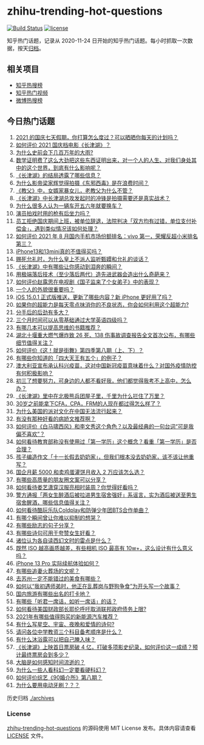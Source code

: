 # zhihu-trending-hot-questions

[![Build Status](https://github.com/justjavac/zhihu-trending-hot-questions/workflows/ci/badge.svg?branch=master)](https://github.com/justjavac/zhihu-trending-hot-questions/actions)
[![license](https://img.shields.io/github/license/justjavac/zhihu-trending-hot-questions)](https://github.com/justjavac/zhihu-trending-hot-questions/blob/master/LICENSE)

知乎热门话题，记录从 2020-11-24 日开始的知乎热门话题。每小时抓取一次数据，按天[归档](./archives)。

## 相关项目

- [知乎热搜榜](https://github.com/justjavac/zhihu-trending-top-search)
- [知乎热门视频](https://github.com/justjavac/zhihu-trending-hot-video)
- [微博热搜榜](https://github.com/justjavac/weibo-trending-hot-search)

## 今日热门话题

<!-- BEGIN -->
<!-- 最后更新时间 Sun Oct 03 2021 02:20:44 GMT+0800 (China Standard Time) -->

1. [2021 的国庆七天假期，你打算怎么度过？可以晒晒你每天的计划吗？](https://www.zhihu.com/question/489147712)
1. [如何评价 2021 国庆档电影《长津湖》？](https://www.zhihu.com/question/488992270)
1. [为什么史前会下几百万年的大雨?](https://www.zhihu.com/question/375319488)
1. [数学证明费了这么大劲把这些东西证明出来，对一个人的人生、对我们身处其中的这个世界，到底有什么影响呢？](https://www.zhihu.com/question/489676446)
1. [《长津湖》的结局透露了哪些信息？](https://www.zhihu.com/question/489923828)
1. [为什么影帝梁家辉觉得拍摄《东邪西毒》是在浪费时间？](https://www.zhihu.com/question/487151696)
1. [《教父》中，女婿家暴女儿，老教父为什么不管？](https://www.zhihu.com/question/277718004)
1. [《长津湖》中长津湖总攻发起时的冲锋是拍摄需要还是真实战术？](https://www.zhihu.com/question/490117216)
1. [为什么很多人认为一辆车开五六年就要换车？](https://www.zhihu.com/question/37958506)
1. [演员拍戏时用的枪有后坐力吗？](https://www.zhihu.com/question/265851341)
1. [员工拒绝国庆期间上班，被单位辞退，法院判决「双方均有过错，单位支付补偿金」，遇到类似情况该如何处理？](https://www.zhihu.com/question/490140948)
1. [如何评价 2021 年 8 月国内手机市场份额排名：vivo 第一，荣耀反超小米排名第三？](https://www.zhihu.com/question/489942463)
1. [iPhone13和13mini真的不值得买吗？](https://www.zhihu.com/question/487948850)
1. [赐死允礼时，为什么皇上不派人监听甄嬛和允礼的谈话？](https://www.zhihu.com/question/463425088)
1. [《长津湖》中有哪些让你感动到泪奔的瞬间？](https://www.zhihu.com/question/489855039)
1. [用极端落后技术（至少落后两代）造先进武器会造出什么奇葩来？](https://www.zhihu.com/question/478170187)
1. [如何评价赵露思在电视剧《国子监来了个女弟子》中的表现？](https://www.zhihu.com/question/488238797)
1. [一个人的外貌很重要吗？](https://www.zhihu.com/question/489081507)
1. [iOS 15.0.1 正式版推送，更新了哪些内容？新 iPhone 更好用了吗？](https://www.zhihu.com/question/490253830)
1. [如果你的超能力是每天零点抹消你的不良状态，你会如何利用这个超能力?](https://www.zhihu.com/question/485561972)
1. [分手后的后劲有多大？](https://www.zhihu.com/question/440316118)
1. [三个月时间可以从零基础通过大学英语四级吗？](https://www.zhihu.com/question/40616759)
1. [有哪几本可以提高思维的书籍推荐？](https://www.zhihu.com/question/481720206)
1. [湖北十堰重大燃气爆炸致 26 死、138 伤事故调查报告全文首次公布，有哪些细节值得关注？](https://www.zhihu.com/question/490228405)
1. [如何评价《这！就是街舞》第四季第八期（上、下）？](https://www.zhihu.com/question/490230642)
1. [有哪些你知道的「四大天王有五个」的例子？](https://www.zhihu.com/question/309766691)
1. [澳大利亚宣布承认科兴疫苗，这对中国新冠疫苗意味着什么？对国外疫情防控有何积极影响？](https://www.zhihu.com/question/490117833)
1. [初三了想要努力，可身边的人都不看好我，他们都觉得我考不上高中，怎么办？](https://www.zhihu.com/question/490308980)
1. [《长津湖》里中在北极熊兵团屋子里，千里为什么拦住了万里？](https://www.zhihu.com/question/490027681)
1. [30岁之前能拿下CFA，CPA，FRM的人现在都过得怎么样了？](https://www.zhihu.com/question/436562845)
1. [为什么美国的派对文化在中国无法流行起来？](https://www.zhihu.com/question/20445088)
1. [有没有那种好看的病娇文推荐啊？](https://www.zhihu.com/question/472808080)
1. [如何评价《白马啸西风》和李文秀这个角色？以及最经典的一句台词“可是我偏不喜欢”？](https://www.zhihu.com/question/30622355)
1. [如何看待教育部称没有使用过「第一学历」这个概念？看重「第一学历」是否合理？](https://www.zhihu.com/question/490006523)
1. [孩子编造作文「十一长假去奶奶家」，但我们根本没去奶奶家，该不该让他重写？](https://www.zhihu.com/question/489760728)
1. [国企月薪 5000 和卖鸡蛋灌饼月收入 2 万应该怎么选？](https://www.zhihu.com/question/489234967)
1. [有哪些高质量的朋友圈文案可以分享？](https://www.zhihu.com/question/481515057)
1. [如何看待娄艺潇穿汉服亮相时装周？你觉得好看吗？](https://www.zhihu.com/question/489390731)
1. [警方通报「两女生醉酒后被拉进男生宿舍强奸」系谣言，实为酒后被送至男生宿舍醒酒，哪些信息值得关注？](https://www.zhihu.com/question/489676822)
1. [如何看待酷玩乐队Coldplay和防弹少年团BTS合作单曲？](https://www.zhihu.com/question/472556369)
1. [有哪个瞬间曾让你难以抑制的想哭？](https://www.zhihu.com/question/21781757)
1. [有哪些励志的句子分享？](https://www.zhihu.com/question/334769372)
1. [有哪些诗句可用于夸赞女生好看？](https://www.zhihu.com/question/432063155)
1. [诸位认为各自读西幻文时的雷点是什么？](https://www.zhihu.com/question/473869069)
1. [既然 ISO 越高画质越差，有些相机 ISO 最高有 10w+，这么设计有什么意义吗？](https://www.zhihu.com/question/489421788)
1. [iPhone 13 Pro 实际续航体验如何？](https://www.zhihu.com/question/488871398)
1. [有哪些追妻火葬场的文呢？](https://www.zhihu.com/question/482252195)
1. [去苏州一定不能错过的美食有哪些？](https://www.zhihu.com/question/25378522)
1. [如何以“我初遇师弟时，他正在乱葬岗与野狗争食”为开头写一个故事？](https://www.zhihu.com/question/487842300)
1. [国内旅游有哪些出名的打卡地？](https://www.zhihu.com/question/490117054)
1. [有哪些「听君一席话，如听一席话」的话？](https://www.zhihu.com/question/476429482)
1. [如何看待美国财政部长耶伦呼吁取消联邦政府债务上限?](https://www.zhihu.com/question/490069436)
1. [2021年有哪些值得购买的新能源汽车推荐？](https://www.zhihu.com/question/453685884)
1. [有什么写星空、宇宙、夜晚和爱情的诗句?](https://www.zhihu.com/question/46802818)
1. [请问各位中学教资三个科目备考顺序是什么？](https://www.zhihu.com/question/479206225)
1. [有什么沐浴露可以把自己腌入味？](https://www.zhihu.com/question/48929487)
1. [《长津湖》上映首日票房破 4 亿，打破多项影史纪录，如何评价这一成绩？预计最终票房会到多少？](https://www.zhihu.com/question/490123035)
1. [大脑是如何感知时间流逝的？](https://www.zhihu.com/question/488307955)
1. [为什么一些人看科幻一定要看硬科幻？](https://www.zhihu.com/question/479187813)
1. [如何评价综艺《90婚介所》第八期？](https://www.zhihu.com/question/490174186)
1. [为什么要用电动牙刷？？？](https://www.zhihu.com/question/290815525)

<!-- END -->

历史归档 [./archives](./archives)

### License

[zhihu-trending-hot-questions](https://github.com/justjavac/zhihu-trending-hot-questions)
的源码使用 MIT License 发布。具体内容请查看 [LICENSE](./LICENSE) 文件。

